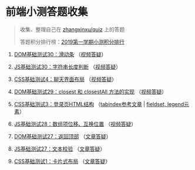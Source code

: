 # 前端小测答题收集

> 收集、整理自己在 [zhangxinxu/quiz](https://github.com/zhangxinxu/quiz/issues) 上的答题
>
> 答题积分排行榜：[2019第一学期小测积分排行](https://www.zhangxinxu.com/php/quiz)

1. [DOM基础测试30：滑动条](https://github.com/wingmeng/front-end-quiz/issues/9)
  （[视频答疑](https://www.bilibili.com/video/av49150425/)）
  
1. [JS基础测试30：字符串长度判断](https://github.com/wingmeng/front-end-quiz/issues/8)
  （[视频答疑](https://www.bilibili.com/video/av48740887/)）

1. [CSS基础测试4：聊天界面布局](https://github.com/wingmeng/front-end-quiz/issues/7)
  （[视频答疑](https://www.bilibili.com/video/av47918901/)）

1. [DOM基础测试29：closest 和 closestAll 方法的实现](https://github.com/wingmeng/front-end-quiz/issues/6)
  （[视频答疑](https://www.bilibili.com/video/av46416094/)） 

1. [CSS基础测试3：登录页HTML结构](https://github.com/wingmeng/front-end-quiz/issues/5)
  （[tabindex参考文章](https://www.zhangxinxu.com/wordpress/?p=6131) | 
  [fieldset, legend元素](https://www.zhangxinxu.com/wordpress/?p=5730)）

1. [JS基础测试28：数组项位移、互换位置](https://github.com/wingmeng/front-end-quiz/issues/4)
  （[视频答疑](https://www.bilibili.com/video/av44442963/)）

1. [DOM基础测试27：返回顶部](https://github.com/wingmeng/front-end-quiz/issues/3)
  （[文章答疑](https://www.zhangxinxu.com/wordpress/2019/01/dom-quiz-27-window-scroll/)）  
    
1. [JS基础测试27：文本校验](https://github.com/wingmeng/front-end-quiz/issues/2)
  （[文章答疑](https://www.zhangxinxu.com/wordpress/2019/01/js-quiz-27/)）

1. [CSS基础测试1：卡片式布局](https://github.com/wingmeng/front-end-quiz/issues/1)
  （[文章答疑](https://www.zhangxinxu.com/wordpress/2019/01/css-quiz-1/)）
